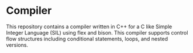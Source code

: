 # Compiler

This repository contains a compiler written in C++ for a C like Simple Integer Language (SIL) using flex and bison. This compiler supports control flow structures including conditional statements, loops, and nested versions.

